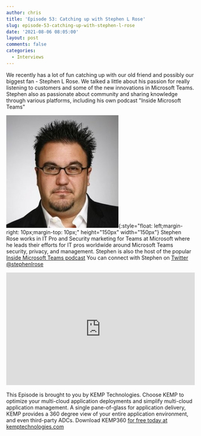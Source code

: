 ```yaml
---
author: chris
title: 'Episode 53: Catching up with Stephen L Rose'
slug: episode-53-catching-up-with-stephen-l-rose
date: '2021-08-06 08:05:00'
layout: post
comments: false
categories:
  - Interviews
---
```


We recently has a lot of fun catching up with our old friend and possibly our biggest fan - Stephen L Rose. We talked a little about his passion for really listening to customers and some of the new innovations in Microsoft Teams. Stephen also as passionate about community and sharing knowledge through various platforms, including his own podcast "Inside Microsoft Teams"

![Stephen](/images/uploads/2021/08/stephen.jpg){:style="float: left;margin-right: 10px;margin-top: 10px;" height="150px" width="150px"} Stephen Rose works in IT Pro and Security marketing for Teams at Microsoft where he leads their efforts for IT pros worldwide around Microsoft Teams security, privacy, and management. Stephen is also the host of the popular [Inside Microsoft Teams podcast](aka.ms/InsideMSTeams) You can connect with Stephen on [Twitter @stephenlrose](https://twitter.com/stephenlrose)

<p><iframe width="100%" height="300" scrolling="no" frameborder="no" allow="autoplay" src="https://w.soundcloud.com/player/?url=https%3A//api.soundcloud.com/tracks/1101386800&color=%23ff5500&auto_play=false&hide_related=false&show_comments=true&show_user=true&show_reposts=false&show_teaser=true&visual=true"></p>

This episode is also available as a video recording:

<p><iframe width="560" height="315" src="https://www.youtube.com/embed/cTZQGLHlxqc" title="YouTube video player" frameborder="0" allow="accelerometer; autoplay; clipboard-write; encrypted-media; gyroscope; picture-in-picture" allowfullscreen></iframe></p>

This Episode is brought to you by KEMP Technologies. Choose KEMP to optimize your multi-cloud application deployments and simplify multi-cloud application management. A single pane-of-glass for application delivery, KEMP provides a 360 degree view of your entire application environment, and even third-party ADCs. Download KEMP360 [for free today at kemptechnologies.com](https://kempte.ch/2MYXjew)
